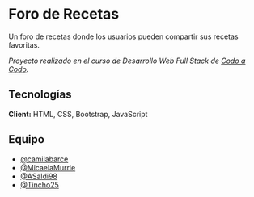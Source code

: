 # Foro de Recetas

Un foro de recetas donde los usuarios pueden compartir sus recetas favoritas.

*Proyecto realizado en el curso de Desarrollo Web Full Stack de [Codo a Codo](https://buenosaires.gob.ar/educacion/codo-codo-40).*

## Tecnologías

**Client:** HTML, CSS, Bootstrap, JavaScript

## Equipo

- [@camilabarce](https://www.github.com/camilabarce)
- [@MicaelaMurrie](https://www.github.com/MicaelaMurrie)
- [@ASaldi98](https://www.github.com/ASaldi98)
- [@Tincho25](https://www.github.com/Tincho25)

